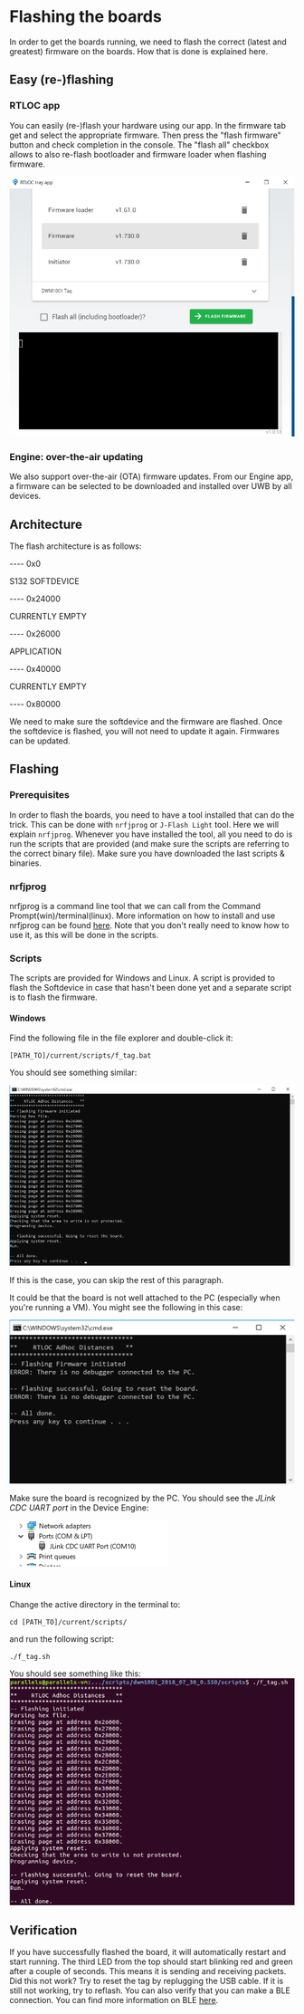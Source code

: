 # Flashing the boards
In order to get the boards running, we need to flash the correct (latest and greatest) firmware on the boards.
How that is done is explained here.

<!-- ::: warning    
This guide only applies for DWM1001 boards. In order to (re)flash the other hardware, contact us.
::: -->
## Easy (re-)flashing

### RTLOC app
You can easily (re-)flash your hardware using our app. In the firmware tab get and select the appropriate firmware. Then press the "flash firmware" button and check completion in the console. The "flash all" checkbox allows to also re-flash bootloader and firmware loader when flashing firmware.

![Flash from app](./img/tray_flash.png)

### Engine: over-the-air updating
We also support over-the-air (OTA) firmware updates. From our Engine app, a firmware can be selected to be downloaded and installed over UWB by all devices.

## Architecture
The flash architecture is as follows:

---- 0x0

S132 SOFTDEVICE



---- 0x24000

CURRENTLY EMPTY

---- 0x26000

APPLICATION



---- 0x40000

CURRENTLY EMPTY



---- 0x80000

We need to make sure the softdevice and the firmware are flashed.
Once the softdevice is flashed, you will not need to update it again. Firmwares can be updated.

## Flashing
### Prerequisites
In order to flash the boards, you need to have a tool installed that can do the trick.
This can be done with `nrfjprog` or `J-Flash Light` tool. Here we will explain `nrfjprog`.
Whenever you have installed the tool, all you need to do is run the scripts that are provided (and make sure the scripts are referring to the correct binary file). Make sure you have downloaded the last scripts & binaries.

### nrfjprog
nrfjprog is a command line tool that we can call from the Command Prompt(win)/terminal(linux).
More information on how to install and use nrfjprog can be found [here](http://infocenter.nordicsemi.com/index.jsp?topic=%2Fcom.nordic.infocenter.tools%2Fdita%2Ftools%2Fnrf5x_command_line_tools%2Fnrf5x_command_line_tools_lpage.html).
Note that you don't really need to know how to use it, as this will be done in the scripts.

### Scripts
The scripts are provided for Windows and Linux. A script is provided to flash the Softdevice in case that hasn't been done yet and a separate script is to flash the firmware.
#### Windows
Find the following file in the file explorer and double-click it:
```
[PATH_TO]/current/scripts/f_tag.bat
```
You should see something similar:

![flashing windows success](./img/flashing/flashing_win_success.png "Flashing Windows Success")

If this is the case, you can skip the rest of this paragraph.

It could be that the board is not well attached to the PC (especially when you're running a VM). You might see the following in this case:

![flashing windows fail](./img/flashing/flashing_win_fail.png "Flashing Windows Fail")

Make sure the board is recognized by the PC. You should see the *JLink CDC UART port* in the Device Engine:

![flashing device manager](./img/flashing/flashing_device_manager.png "Flashing Device Engine")



#### Linux
Change the active directory in the terminal to:
```     
cd [PATH_TO]/current/scripts/
```
and run the following script:
```
./f_tag.sh
```
You should see something like this:
![flashing linux success](./img/flashing/flashing_linux_success.png "Flashing Linux Success")


## Verification
If you have successfully flashed the board, it will automatically restart and start running.
The third LED from the top should start blinking red and green after a couple of seconds. This means it is sending and receiving packets. Did this not work? Try to reset the tag by replugging the USB cable. If it is still not working, try to reflash.
You can also verify that you can make a BLE connection. You can find more information on BLE [here](/embedded/hw_interface_ble.html).
